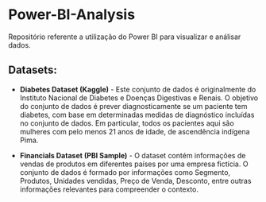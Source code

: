 # Power-BI-Analysis
Repositório referente a utilização do Power BI para visualizar e análisar dados.

## Datasets:
* **Diabetes Dataset (Kaggle)** - Este conjunto de dados é originalmente do Instituto Nacional de Diabetes e Doenças Digestivas e Renais. O objetivo do conjunto de dados é prever diagnosticamente se um paciente tem diabetes, com base em determinadas medidas de diagnóstico incluídas no conjunto de dados. Em particular, todos os pacientes aqui são mulheres com pelo menos 21 anos de idade, de ascendência indígena Pima.

* **Financials Dataset (PBI Sample)** - O dataset contém informações de vendas de produtos em diferentes países por uma empresa fictícia. O conjunto de dados é formado por
informações como Segmento, Produtos, Unidades vendidas, Preço de Venda, Desconto, entre outras informações relevantes para compreender o contexto.
 
